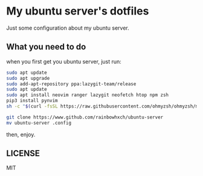 # My ubuntu server's dotfiles

Just some configuration about my ubuntu server.

## What you need to do

when you first get you ubuntu server, just run:
```bash
sudo apt update
sudo apt upgrade
sudo add-apt-repository ppa:lazygit-team/release
sudo apt update
sudo apt install neovim ranger lazygit neofetch htop npm zsh
pip3 install pynvim
sh -c "$(curl -fsSL https://raw.githubusercontent.com/ohmyzsh/ohmyzsh/master/tools/install.sh)"

git clone https://www.github.com/rainbowhxch/ubuntu-server
mv ubuntu-server .config
```
then, enjoy.

## LICENSE

MIT
